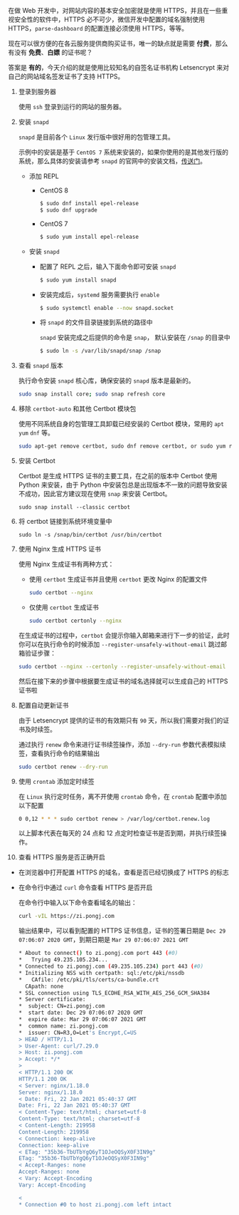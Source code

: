 在做 Web 开发中，对网站内容的基本安全加密就是使用 HTTPS，并且在一些重视安全性的软件中，HTTPS 必不可少，微信开发中配置的域名强制使用 HTTPS，`parse-dashboard` 的配置连接必须使用 HTTPS，等等。

现在可以很方便的在各云服务提供商购买证书，唯一的缺点就是需要 **付费**，那么有没有 **免费**、**白嫖** 的证书呢？

答案是 **有的**，今天介绍的就是使用比较知名的自签名证书机构 Letsencrypt 来对自己的网站域名签发证书了支持 HTTPS。

1. 登录到服务器

   使用 `ssh` 登录到运行的网站的服务器。

2. 安装 `snapd`

   `snapd` 是目前各个 `Linux` 发行版中很好用的包管理工具。

   示例中的安装是基于 `CentOS 7` 系统来安装的，如果你使用的是其他发行版的系统，那么具体的安装请参考 `snapd` 的官网中的安装文档，[传送门](https://snapcraft.io/docs/installing-snapd)。

   - 添加 REPL 

     - CentOS 8

       ```bash
       $ sudo dnf install epel-release
       $ sudo dnf upgrade
       ```

       

     - CentOS 7

       ```bash
       $ sudo yum install epel-release
       ```

       

   - 安装 `snapd`

     - 配置了 REPL 之后，输入下面命令即可安装 `snapd` 

       ```bash
       $ sudo yum install snapd
       ```

     - 安装完成后，`systemd` 服务需要执行 `enable`

       ```bash
       $ sudo systemctl enable --now snapd.socket
       ```

     - 将 `snapd` 的文件目录链接到系统的路径中

       `snapd` 安装完成之后提供的命令是 `snap`， 默认安装在 `/snap` 的目录中

       ```bash
       $ sudo ln -s /var/lib/snapd/snap /snap
       ```

       

3. 查看 `snapd` 版本

   执行命令安装 `snapd` 核心库，确保安装的 `snapd` 版本是最新的。

   ```bash
   sudo snap install core; sudo snap refresh core
   ```

4. 移除 `certbot-auto` 和其他 Certbot 模块包

   使用不同系统自身的包管理工具卸载已经安装的 Certbot 模块，常用的 `apt` `yum` `dnf` 等。

   ```bash
   sudo apt-get remove certbot, sudo dnf remove certbot, or sudo yum remove certbot
   ```

5. 安装 Certbot

   Certbot 是生成 HTTPS 证书的主要工具，在之前的版本中 Certbot 使用 Python 来安装，由于 Python 中安装包总是出现版本不一致的问题导致安装不成功，因此官方建议现在使用 `snap` 来安装 Certbot。

   ```
   sudo snap install --classic certbot
   ```

6. 将 certbot 链接到系统环境变量中

   ```
   sudo ln -s /snap/bin/certbot /usr/bin/certbot
   ```

7. 使用 Nginx 生成 HTTPS 证书

   使用 Nginx 生成证书有两种方式：

   - 使用 `certbot` 生成证书并且使用 `certbot` 更改 Nginx 的配置文件

     ```bash
     sudo certbot --nginx
     ```

   - 仅使用 `certbot` 生成证书

     ```bash
     sudo certbot certonly --nginx
     ```

   在生成证书的过程中，`certbot` 会提示你输入邮箱来进行下一步的验证，此时你可以在执行命令的时候添加 `--register-unsafely-without-email` 跳过邮箱验证步骤：

   ```bash
   sudo certbot --nginx --certonly --register-unsafely-without-email
   ```

   然后在接下来的步骤中根据要生成证书的域名选择就可以生成自己的 HTTPS 证书啦

8. 配置自动更新证书

   由于 Letsencrypt 提供的证书的有效期只有 `90` 天，所以我们需要对我们的证书及时续签。

   通过执行 `renew` 命令来进行证书续签操作，添加 `--dry-run` 参数代表模拟续签，查看执行命令的结果输出

   ```bash
   sudo certbot renew --dry-run
   ```

9. 使用 `crontab` 添加定时续签

   在 `Linux` 执行定时任务，离不开使用 `crontab` 命令，在 `crontab` 配置中添加以下配置

   ```bash
   0 0,12 * * * sudo certbot renew > /var/log/certbot.renew.log
   ```

   以上脚本代表在每天的 24 点和 12 点定时检查证书是否到期，并执行续签操作。

10. 查看 HTTPS 服务是否正确开启

   - 在浏览器中打开配置 HTTPS 的域名，查看是否已经切换成了 HTTPS 的标志

   - 在命令行中通过 `curl` 命令查看 HTTPS 是否开启

     在命令行中输入以下命令查看域名的输出：

     ```bash
     curl -vIL https://zi.pongj.com
     ```

     输出结果中，可以看到配置的 HTTPS 证书信息，证书的签署日期是 `Dec 29 07:06:07 2020 GMT`，到期日期是 `Mar 29 07:06:07 2021 GMT`

     ```bash
     * About to connect() to zi.pongj.com port 443 (#0)
     *   Trying 49.235.105.234...
     * Connected to zi.pongj.com (49.235.105.234) port 443 (#0)
     * Initializing NSS with certpath: sql:/etc/pki/nssdb
     *   CAfile: /etc/pki/tls/certs/ca-bundle.crt
       CApath: none
     * SSL connection using TLS_ECDHE_RSA_WITH_AES_256_GCM_SHA384
     * Server certificate:
     * 	subject: CN=zi.pongj.com
     * 	start date: Dec 29 07:06:07 2020 GMT
     * 	expire date: Mar 29 07:06:07 2021 GMT
     * 	common name: zi.pongj.com
     * 	issuer: CN=R3,O=Let's Encrypt,C=US
     > HEAD / HTTP/1.1
     > User-Agent: curl/7.29.0
     > Host: zi.pongj.com
     > Accept: */*
     >
     < HTTP/1.1 200 OK
     HTTP/1.1 200 OK
     < Server: nginx/1.18.0
     Server: nginx/1.18.0
     < Date: Fri, 22 Jan 2021 05:40:37 GMT
     Date: Fri, 22 Jan 2021 05:40:37 GMT
     < Content-Type: text/html; charset=utf-8
     Content-Type: text/html; charset=utf-8
     < Content-Length: 219958
     Content-Length: 219958
     < Connection: keep-alive
     Connection: keep-alive
     < ETag: "35b36-TbUTbYgQ6yT1OJeOQSyX0F3IN9g"
     ETag: "35b36-TbUTbYgQ6yT1OJeOQSyX0F3IN9g"
     < Accept-Ranges: none
     Accept-Ranges: none
     < Vary: Accept-Encoding
     Vary: Accept-Encoding
     
     <
     * Connection #0 to host zi.pongj.com left intact
     ```

     